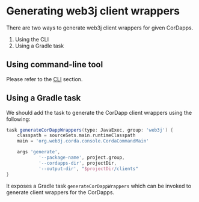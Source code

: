 Generating web3j client wrappers
================================

There are two ways to generate web3j client wrappers for given CorDapps.

1. Using the CLI
2. Using a Gradle task

## Using command-line tool

Please refer to the [CLI](command_line_tools.md) section.

## Using a Gradle task

We should add the task to generate the CorDapp client wrappers using the following:

```groovy
task generateCorDappWrappers(type: JavaExec, group: 'web3j') {
    classpath = sourceSets.main.runtimeClasspath
    main = 'org.web3j.corda.console.CordaCommandMain'

    args 'generate', 
            '--package-name', project.group,
            '--cordapps-dir', projectDir,
            '--output-dir', "$projectDir/clients"
}
```

It exposes a Gradle task `generateCorDappWrappers` which can be invoked to generate client wrappers for the CorDapps.
